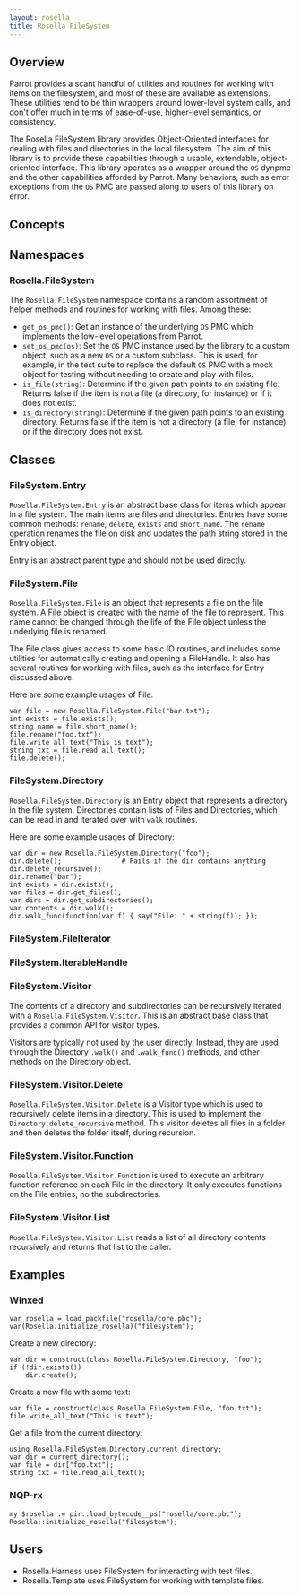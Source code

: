 ```yaml
---
layout: rosella
title: Rosella FileSystem
---
```


## Overview

Parrot provides a scant handful of utilities and routines for working with
items on the filesystem, and most of these are available as extensions. These
utilities tend to be thin wrappers around lower-level system calls, and don't
offer much in terms of ease-of-use, higher-level semantics, or consistency.

The Rosella FileSystem library provides Object-Oriented interfaces for dealing
with files and directories in the local filesystem. The aim of this library
is to provide these capabilities through a usable, extendable, object-oriented
interface. This library operates as a wrapper around the `OS` dynpmc and the
other capabilities afforded by Parrot. Many behaviors, such as error
exceptions from the `OS` PMC are passed along to users of this library on
error.

## Concepts

## Namespaces

### Rosella.FileSystem

The `Rosella.FileSystem` namespace contains a random assortment of helper
methods and routines for working with files. Among these:

* `get_os_pmc()`: Get an instance of the underlying `OS` PMC which implements
  the low-level operations from Parrot.
* `set_os_pmc(os)`: Set the `OS` PMC instance used by the library to a custom
  object, such as a new `OS` or a custom subclass. This is used, for example,
  in the test suite to replace the default `OS` PMC with a mock object for
  testing without needing to create and play with files.
* `is_file(string)`: Determine if the given path points to an existing file.
  Returns false if the item is not a file (a directory, for instance) or if it
  does not exist.
* `is_directory(string)`: Determine if the given path points to an existing
  directory. Returns false if the item is not a directory (a file, for
  instance) or if the directory does not exist.

## Classes

### FileSystem.Entry

`Rosella.FileSystem.Entry` is an abstract base class for items which appear
in a file system. The main items are files and directories. Entries have some
common methods: `rename`, `delete`, `exists` and `short_name`. The `rename`
operation renames the file on disk and updates the path string stored in the
Entry object.

Entry is an abstract parent type and should not be used directly.

### FileSystem.File

`Rosella.FileSystem.File` is an object that represents a file on the file
system. A File object is created with the name of the file to represent. This
name cannot be changed through the life of the File object unless the
underlying file is renamed.

The File class gives access to some basic IO routines, and includes some
utilities for automatically creating and opening a FileHandle. It also has
several routines for working with files, such as the interface for Entry
discussed above.

Here are some example usages of File:

    var file = new Rosella.FileSystem.File("bar.txt");
    int exists = file.exists();
    string name = file.short_name();
    file.rename("foo.txt");
    file.write_all_text("This is text");
    string txt = file.read_all_text();
    file.delete();

### FileSystem.Directory

`Rosella.FileSystem.Directory` is an Entry object that represents a directory
in the file system. Directories contain lists of Files and Directories, which
can be read in and iterated over with `walk` routines.

Here are some example usages of Directory:

    var dir = new Rosella.FileSystem.Directory("foo");
    dir.delete();               # Fails if the dir contains anything
    dir.delete_recursive();
    dir.rename("bar");
    int exists = dir.exists();
    var files = dir.get_files();
    var dirs = dir.get_subdirectories();
    var contents = dir.walk();
    dir.walk_func(function(var f) { say("File: " + string(f)); });

### FileSystem.FileIterator

### FileSystem.IterableHandle

### FileSystem.Visitor

The contents of a directory and subdirectories can be recursively iterated
with a `Rosella.FileSystem.Visitor`. This is an abstract base class that
provides a common API for visitor types.

Visitors are typically not used by the user directly. Instead, they are used
through the Directory `.walk()` and `.walk_func()` methods, and other methods
on the Directory object.

### FileSystem.Visitor.Delete

`Rosella.FileSystem.Visitor.Delete` is a Visitor type which is used to
recursively delete items in a directory. This is used to implement the
`Directory.delete_recursive` method. This visitor deletes all files in a
folder and then deletes the folder itself, during recursion.

### FileSystem.Visitor.Function

`Rosella.FileSystem.Visitor.Function` is used to execute an arbitrary
function reference on each File in the directory. It only executes functions
on the File entries, no the subdirectories.

### FileSystem.Visitor.List

`Rosella.FileSystem.Visitor.List` reads a list of all directory contents
recursively and returns that list to the caller.

## Examples

### Winxed

    var rosella = load_packfile("rosella/core.pbc");
    var(Rosella.initialize_rosella)("filesystem");

Create a new directory:

    var dir = construct(class Rosella.FileSystem.Directory, "foo");
    if (!dir.exists())
        dir.create();

Create a new file with some text:

    var file = construct(class Rosella.FileSystem.File, "foo.txt");
    file.write_all_text("This is text");

Get a file from the current directory:

    using Rosella.FileSystem.Directory.current_directory;
    var dir = current_directory();
    var file = dir["foo.txt"];
    string txt = file.read_all_text();

### NQP-rx

    my $rosella := pir::load_bytecode__ps("rosella/core.pbc");
    Rosella::initialize_rosella("filesystem");


## Users

* Rosella.Harness uses FileSystem for interacting with test files.
* Rosella.Template uses FileSystem for working with template files.
